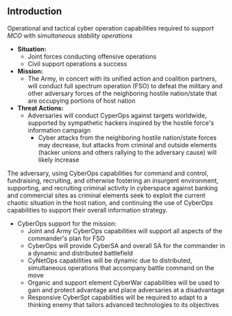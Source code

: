 ## Introduction

Operational and tactical cyber operation capabilities required to _support MCO_ with _simultaneous stability operations_

- **Situation:**
	- Joint forces conducting offensive operations
	- Civil support operations a success
- **Mission:**
	- The Army, in concert with its unified action and coalition partners, will conduct full spectrum operation (FSO) to defeat the military and other adversary forces of the neighboring hostile nation/state that are occupying portions of host nation
- **Threat Actions:**
	- Adversaries will conduct CyperOps against targets worldwide, supported by sympathetic hackers inspired by the hostile force's information campaign
		- Cyber attacks from the neighboring hostile nation/state forces may decrease, but attacks from criminal and outside elements (hacker unions and others rallying to the adversary cause) will likely increase

The adversary, using CyberOps capabilities for command and control, fundraising, recruiting, and otherwise fostering an insurgent environment, supporting, and recruiting criminal activity in cyberspace against banking and commercial sites as criminal elements seek to exploit the current chaotic situation in the host nation, and continuing the use of CyberOps capabilities to support their overall information strategy.

- CyberOps support for the mission:
	- Joint and Army CyberOps capabilities will support all aspects of the commander's plan for FSO
	- CyberOps will provide CyberSA and overall SA for the commander in a dynamic and distributed battlefield
	- CyNetOps capabilities will be dynamic due to distributed, simultaneous operations that accompany battle command on the move
	- Organic and support element CyberWar capabilities will be used to gain and protect advantage and place adversaries at a disadvantage
	- Responsive CyberSpt capabilities will be required to adapt to a thinking enemy that tailors advanced technologies to its objectives